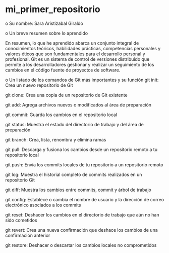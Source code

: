 # mi_primer_repositorio 
o Su nombre: Sara Aristizabal Giraldo 

o	Un breve resumen sobre lo aprendido

En resumen, lo que he aprendido abarca un conjunto integral de conocimientos teóricos, habilidades prácticas, 
competencias personales y valores éticos que son fundamentales para el desarrollo personal y profesional.
Git es un sistema de control de versiones distribuido que permite a los desarrolladores gestionar y realizar
un seguimiento de los cambios en el código fuente de proyectos de software.


o	Un listado de los comandos de Git más importantes y su función
git init: Crea un nuevo repositorio de Git 

git clone: Crea una copia de un repositorio de Git existente 

git add: Agrega archivos nuevos o modificados al área de preparación 

git commit: Guarda los cambios en el repositorio local 

git status: Muestra el estado del directorio de trabajo y del área de preparación 

git branch: Crea, lista, renombra y elimina ramas 

git pull: Descarga y fusiona los cambios desde un repositorio remoto a tu repositorio local 

git push: Envía los commits locales de tu repositorio a un repositorio remoto 

git log: Muestra el historial completo de commits realizados en un repositorio Git 

git diff: Muestra los cambios entre commits, commit y árbol de trabajo 

git config: Establece o cambia el nombre de usuario y la dirección de correo electrónico asociados a los commits 

git reset: Deshacer los cambios en el directorio de trabajo que aún no han sido cometidos 

git revert: Crea una nueva confirmación que deshace los cambios de una confirmación anterior 

git restore: Deshacer o descartar los cambios locales no comprometidos 

